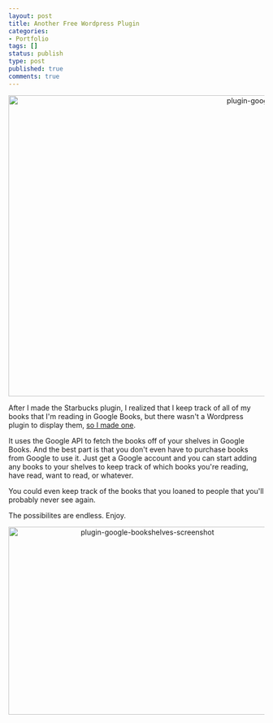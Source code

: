 ```yaml
---
layout: post
title: Another Free Wordpress Plugin
categories:
- Portfolio
tags: []
status: publish
type: post
published: true
comments: true
---
```


<p style="text-align: center;"><a href="http://www.adamwadeharris.com/wp-content/uploads/2013/02/plugin-google-bookshelves.png"><img class="aligncenter size-full wp-image-241" alt="plugin-google-bookshelves" src="{{site.url}}/assets/uploads/2013/02/plugin-google-bookshelves.png" width="1026" height="593" /></a></p>
<p style="text-align: left;">After I made the Starbucks plugin, I realized that I keep track of all of my books that I'm reading in Google Books, but there wasn't a Wordpress plugin to display them, <a href="http://wordpress.org/extend/plugins/google-bookshelves/" target="_blank">so I made one</a>.</p>
<p style="text-align: left;">It uses the Google API to fetch the books off of your shelves in Google Books. And the best part is that you don't even have to purchase books from Google to use it. Just get a Google account and you can start adding any books to your shelves to keep track of which books you're reading, have read, want to read, or whatever.</p>
<p style="text-align: left;">You could even keep track of the books that you loaned to people that you'll probably never see again.</p>
<p style="text-align: left;">The possibilites are endless. Enjoy.</p>
<p style="text-align: center;"><a href="http://www.adamwadeharris.com/wp-content/uploads/2013/02/plugin-google-bookshelves-screenshot.png"><img class="size-full wp-image-242 aligncenter" alt="plugin-google-bookshelves-screenshot" src="{{site.url}}/assets/uploads/2013/02/plugin-google-bookshelves-screenshot.png" width="531" height="370" /></a></p>
